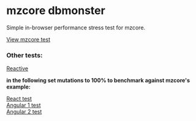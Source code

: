 # mzcore dbmonster

Simple in-browser performance stress test for mzcore.

[View mzcore test](http://menduz.github.io/mzcore-dbmonster)  

### Other tests:
[Reactive](http://www.rich-harris.co.uk/ractive-dbmonster/)  

**in the following set mutations to 100% to benchmark against mzcore's example:**

[React test](http://mathieuancelin.github.io/js-repaint-perfs/react/opt.html)  
[Angular 1 test](http://mathieuancelin.github.io/js-repaint-perfs/angular/)  
[Angular 2 test](http://mathieuancelin.github.io/js-repaint-perfs/angular2/)  

